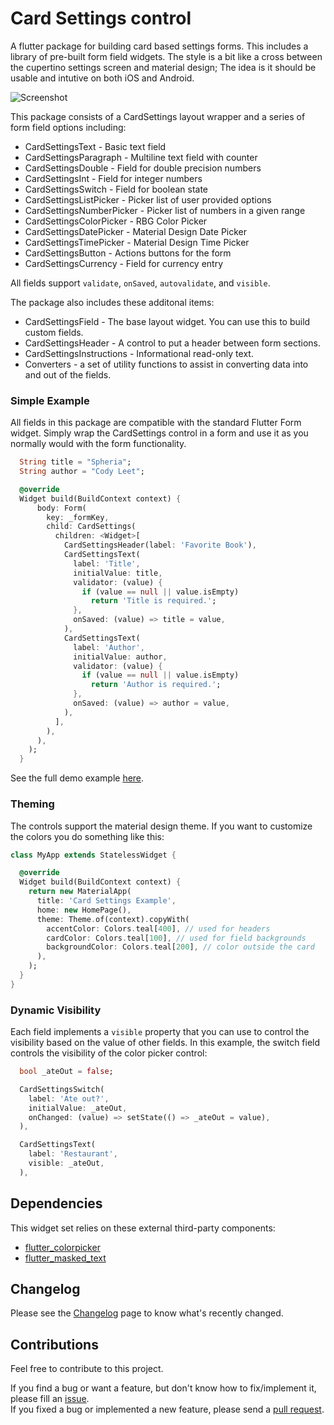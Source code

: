 # Card Settings control

A flutter package for building card based settings forms. This includes a library of pre-built form field widgets. The style is a bit like a cross between 
the cupertino settings screen and material design; The idea is it should be usable and intutive on both iOS and Android.

![Screenshot](https://github.com/codegrue/card_settings/blob/master/images/example.gif)

This package consists of a CardSettings layout wrapper and a series of form field options including:

- CardSettingsText - Basic text field
- CardSettingsParagraph - Multiline text field with counter
- CardSettingsDouble - Field for double precision numbers
- CardSettingsInt - Field for integer numbers
- CardSettingsSwitch - Field for boolean state 
- CardSettingsListPicker - Picker list of user provided options
- CardSettingsNumberPicker - Picker list of numbers in a given range
- CardSettingsColorPicker - RBG Color Picker
- CardSettingsDatePicker - Material Design Date Picker
- CardSettingsTimePicker - Material Design Time Picker
- CardSettingsButton - Actions buttons for the form
- CardSettingsCurrency - Field for currency entry

All fields support `validate`, `onSaved`, `autovalidate`, and `visible`.

The package also includes these additonal items:

- CardSettingsField - The base layout widget. You can use this to build custom fields.
- CardSettingsHeader - A control to put a header between form sections.
- CardSettingsInstructions - Informational read-only text.
- Converters - a set of utility functions to assist in converting data into and out of the fields.

### Simple Example

All fields in this package are compatible with the standard Flutter Form widget. Simply wrap the CardSettings control in a form and use it as you normally would with the form functionality.

``` dart
  String title = "Spheria";
  String author = "Cody Leet";

  @override
  Widget build(BuildContext context) {
      body: Form(
        key: _formKey,
        child: CardSettings(
          children: <Widget>[
            CardSettingsHeader(label: 'Favorite Book'),
            CardSettingsText(
              label: 'Title',
              initialValue: title,
              validator: (value) {
                if (value == null || value.isEmpty)
                  return 'Title is required.';
              },
              onSaved: (value) => title = value,
            ),
            CardSettingsText(
              label: 'Author',
              initialValue: author,
              validator: (value) {
                if (value == null || value.isEmpty)
                  return 'Author is required.';
              },
              onSaved: (value) => author = value,
            ),
          ],
        ),
      ),
    );
  }            
```

See the full demo example [here](https://pub.dartlang.org/packages/card_settings#-example-tab-).

### Theming

The controls support the material design theme. If you want to customize the colors you do something like this:

``` dart
class MyApp extends StatelessWidget {

  @override
  Widget build(BuildContext context) {
    return new MaterialApp(
      title: 'Card Settings Example',
      home: new HomePage(),
      theme: Theme.of(context).copyWith(
        accentColor: Colors.teal[400], // used for headers
        cardColor: Colors.teal[100], // used for field backgrounds
        backgroundColor: Colors.teal[200], // color outside the card
      ),
    );
  }
}

```

### Dynamic Visibility

Each field implements a `visible` property that you can use to control the visibility based on the value of other fields. In this example, the switch field controls the visibility of the color picker control:

``` dart
  bool _ateOut = false;

  CardSettingsSwitch(
    label: 'Ate out?',
    initialValue: _ateOut,
    onChanged: (value) => setState(() => _ateOut = value),
  ),

  CardSettingsText(
    label: 'Restaurant',
    visible: _ateOut,
  ),
```

## Dependencies

This widget set relies on these external third-party components:

- [flutter_colorpicker](https://pub.dartlang.org/packages/flutter_colorpicker)
- [flutter_masked_text](https://pub.dartlang.org/packages/flutter_masked_text)

## Changelog

Please see the [Changelog](https://github.com/codegrue/card_settings/blob/master/CHANGELOG.md) page to know what's recently changed.

## Contributions

Feel free to contribute to this project.

If you find a bug or want a feature, but don't know how to fix/implement it, please fill an [issue](https://github.com/codegrue/card_settings/issues).  
If you fixed a bug or implemented a new feature, please send a [pull request](https://github.com/codegrue/card_settings/pulls).
